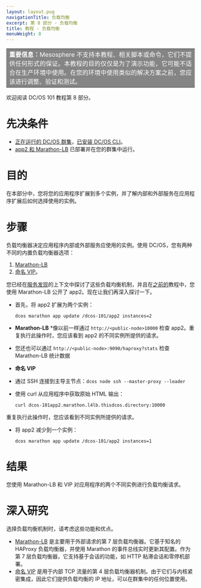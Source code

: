 ```yaml
---
layout: layout.pug
navigationTitle: 负载均衡
excerpt: 第 8 部分 - 负载均衡
title: 教程 - 负载均衡
menuWeight: 8
---
```



<table class=“table” bgcolor=#858585>
<tr> 
  <td align=justify style=color:white><strong>重要信息：</strong>Mesosphere 不支持本教程、相关脚本或命令，它们不提供任何形式的保证。本教程的目的仅仅是为了演示功能，它可能不适合在生产环境中使用。在您的环境中使用类似的解决方案之前，您应该进行调整、验证和测试。</td> 
</tr> 
</table>
欢迎阅读 DC/OS 101 教程第 8 部分。


# 先决条件
* [正在运行的 DC/OS 群集](/1.11/tutorials/dcos-101/cli/)，[已安装 DC/OS CLI](/1.11/cli/install/)。
* [app2 和 Marathon-LB](/1.11/tutorials/dcos-101/app2/) 已部署并在您的群集中运行。

# 目的
在本部分中，您将您的应用程序扩展到多个实例，并了解内部和外部服务在应用程序扩展后如何选择使用的实例。

# 步骤
负载均衡器决定应用程序内部或外部服务应使用的实例。使用 DC/OS，您有两种不同的内置负载均衡器选项：

1. [Marathon-LB](/1.11/networking/marathon-lb/)
1. [命名 VIP](/1.11/networking/load-balancing-vips/)。

您已经在[服务发现](/1.11/tutorials/dcos-101/service-discovery/)的上下文中探讨了这些负载均衡机制，并且在[之前的](/1.11/tutorials/dcos-101/marathon-lb/)教程中，您使用 Marathon-LB 公开了 app2。现在让我们再深入探讨一下。
* 首先，将 app2 扩展为两个实例：

  `dcos marathon app update /dcos-101/app2 instances=2`
* **Marathon-LB**
 *像以前一样通过 `http://<public-node>10000` 检查 app2。重复执行此操作时，您应该看到 app2 的不同实例所提供的请求。
 * 您还也可以通过 `http://<public-node>:9090/haproxy?stats` 检查 Marathon-LB 统计数据
* **命名 VIP**
 * 通过 SSH 连接到主导主节点：`dcos node ssh --master-proxy --leader`
 * 使用 curl 从应用程序中获取原始 HTML 输出：

      `curl dcos-101app2.marathon.l4lb.thisdcos.directory:10000`

 重复执行此操作时，您应该看到不同实例所提供的请求。
* 将 app2 减少到一个实例：

  `dcos marathon app update /dcos-101/app2 instances=1`

# 结果
您使用 Marathon-LB 和 VIP 对应用程序的两个不同实例进行负载均衡请求。

# 深入研究
选择负载均衡机制时，请考虑这些功能和优点。

 * [Marathon-LB](/1.11/networking/marathon-lb/) 是主要用于外部请求的第 7 层负载均衡器。它基于知名的 HAProxy 负载均衡器，并使用 Marathon 的事件总线实时更新其配置。作为第 7 层负载均衡器，它支持基于会话的功能，如 HTTP 粘滞会话和零停机部署。
 * [命名 VIP](/1.11/networking/load-balancing-vips/) 是用于内部 TCP 流量的第 4 层负载均衡器机制。由于它们与内核紧密集成，因此它们提供负载均衡的 IP 地址，可以在群集中的任何位置使用。
